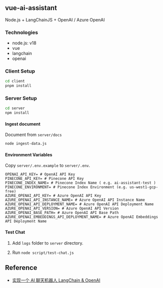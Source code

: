 ## vue-ai-assistant

Node.js + LangChainJS + OpenAI / Azure OpenAI

### Technologies

- node.js: v18
- vue
- langchain
- openai

### Client Setup

```bash
cd client
pnpm install
```

### Server Setup

```bash
cd server
npm install
```

#### Ingest document

Document from `server/docs`

```bash
node ingest-data.js
```

#### Environment Variables

Copy `server/.env.example` to `server/.env`.

```env
OPENAI_API_KEY= # OpenAI API Key
PINECONE_API_KEY= # Pinecone API Key
PINECONE_INDEX_NAME= # Pinecone Index Name ( e.g. ai-assistant-test )
PINECONE_ENVIRONMENT= # Pinecone Index Environment (e.g. us-west1-gcp-free)
AZURE_OPENAI_API_KEY= # Azure OpenAI API Key
AZURE_OPENAI_API_INSTANCE_NAME= # Azure OpenAI API Instance Name
AZURE_OPENAI_API_DEPLOYMENT_NAME= # Azure OpenAI API Deployment Name
AZURE_OPENAI_API_VERSION= # Azure OpenAI API Version
AZURE_OPENAI_BASE_PATH= # Azure OpenAI API Base Path
AZURE_OPENAI_EMBEDDINGS_API_DEPLOYMENT_NAME= # Azure OpenAI Embeddings API Deployment Name
```

#### Test Chat

1. Add `logs` folder to `server` directory.

2. Run `node script/test-chat.js`

## Reference

- [实现一个 AI 聊天机器人 LangChain & OpenAI](https://youtu.be/u3yn4UiL6-s)

